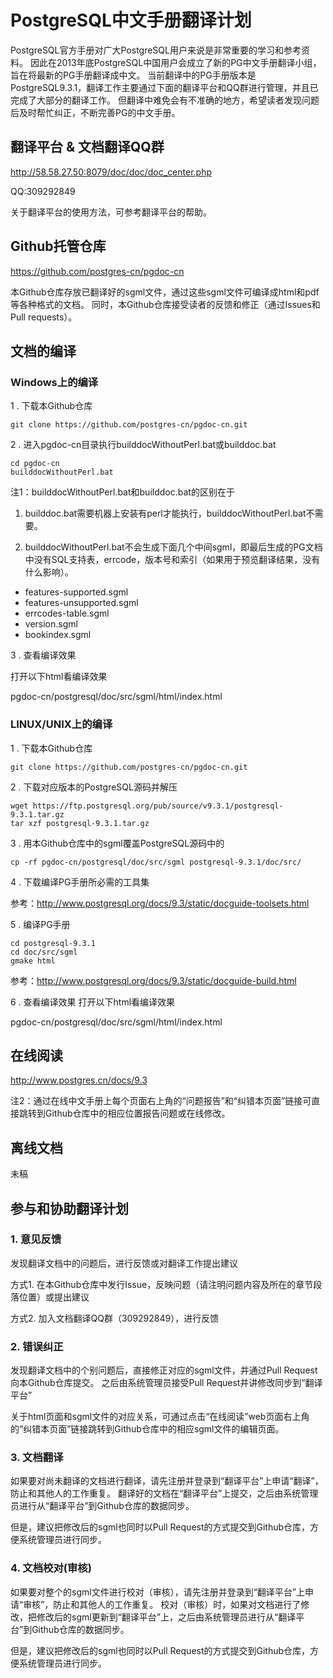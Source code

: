 # PostgreSQL中文手册翻译计划
PostgreSQL官方手册对广大PostgreSQL用户来说是非常重要的学习和参考资料。
因此在2013年底PostgreSQL中国用户会成立了新的PG中文手册翻译小组，旨在将最新的PG手册翻译成中文。
当前翻译中的PG手册版本是PostgreSQL9.3.1，翻译工作主要通过下面的翻译平台和QQ群进行管理，并且已完成了大部分的翻译工作。
但翻译中难免会有不准确的地方，希望读者发现问题后及时帮忙纠正，不断完善PG的中文手册。

## 翻译平台 & 文档翻译QQ群
http://58.58.27.50:8079/doc/doc/doc_center.php

QQ:309292849

关于翻译平台的使用方法，可参考翻译平台的帮助。

## Github托管仓库
https://github.com/postgres-cn/pgdoc-cn

本Github仓库存放已翻译好的sgml文件，通过这些sgml文件可编译成html和pdf等各种格式的文档。
同时，本Github仓库接受读者的反馈和修正（通过Issues和Pull requests）。

## 文档的编译
### Windows上的编译
  1 . 下载本Github仓库
```shell
git clone https://github.com/postgres-cn/pgdoc-cn.git
```

  2 . 进入pgdoc-cn目录执行builddocWithoutPerl.bat或builddoc.bat
```shell
cd pgdoc-cn
builddocWithoutPerl.bat
```

注1：builddocWithoutPerl.bat和builddoc.bat的区别在于

  1) builddoc.bat需要机器上安装有perl才能执行，builddocWithoutPerl.bat不需要。

  2) builddocWithoutPerl.bat不会生成下面几个中间sgml，即最后生成的PG文档中没有SQL支持表，errcode，版本号和索引（如果用于预览翻译结果，没有什么影响）。

- 	features-supported.sgml
- 	features-unsupported.sgml
- 	errcodes-table.sgml
- 	version.sgml
- 	bookindex.sgml

  3 . 查看编译效果

打开以下html看编译效果

pgdoc-cn/postgresql/doc/src/sgml/html/index.html 

### LINUX/UNIX上的编译
  1 . 下载本Github仓库
```shell
git clone https://github.com/postgres-cn/pgdoc-cn.git
```

  2 . 下载对应版本的PostgreSQL源码并解压
```shell
wget https://ftp.postgresql.org/pub/source/v9.3.1/postgresql-9.3.1.tar.gz
tar xzf postgresql-9.3.1.tar.gz
```

  3 . 用本Github仓库中的sgml覆盖PostgreSQL源码中的
```shell
cp -rf pgdoc-cn/postgresql/doc/src/sgml postgresql-9.3.1/doc/src/
```

  4 . 下载编译PG手册所必需的工具集

参考：http://www.postgresql.org/docs/9.3/static/docguide-toolsets.html

  5 .  编译PG手册
```shell
cd postgresql-9.3.1
cd doc/src/sgml
gmake html
```
参考：http://www.postgresql.org/docs/9.3/static/docguide-build.html

  6 . 查看编译效果
打开以下html看编译效果

pgdoc-cn/postgresql/doc/src/sgml/html/index.html


## 在线阅读
http://www.postgres.cn/docs/9.3

注2：通过在线中文手册上每个页面右上角的“问题报告”和“纠错本页面”链接可直接跳转到Github仓库中的相应位置报告问题或在线修改。


## 离线文档
未稿


## 参与和协助翻译计划
### 1. 意见反馈
发现翻译文档中的问题后，进行反馈或对翻译工作提出建议

方式1. 在本Github仓库中发行Issue，反映问题（请注明问题内容及所在的章节段落位置）或提出建议

方式2. 加入文档翻译QQ群（309292849），进行反馈

### 2. 错误纠正
发现翻译文档中的个别问题后，直接修正对应的sgml文件，并通过Pull Request向本Github仓库提交。
之后由系统管理员接受Pull Request并讲修改同步到“翻译平台”

关于html页面和sgml文件的对应关系，可通过点击“在线阅读”web页面右上角的“纠错本页面”链接跳转到Github仓库中的相应sgml文件的编辑页面。

### 3. 文档翻译
如果要对尚未翻译的文档进行翻译，请先注册并登录到“翻译平台”上申请“翻译”，防止和其他人的工作重复。
翻译好的文档在“翻译平台”上提交，之后由系统管理员进行从“翻译平台”到Github仓库的数据同步。

但是，建议把修改后的sgml也同时以Pull Request的方式提交到Github仓库，方便系统管理员进行同步。

### 4. 文档校对(审核)
如果要对整个的sgml文件进行校对（审核），请先注册并登录到“翻译平台”上申请“审核”，防止和其他人的工作重复。
校对（审核）时，如果对文档进行了修改，把修改后的sgml更新到“翻译平台”上，之后由系统管理员进行从“翻译平台”到Github仓库的数据同步。

但是，建议把修改后的sgml也同时以Pull Request的方式提交到Github仓库，方便系统管理员进行同步。



